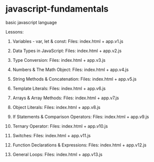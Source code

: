 # javascript-fundamentals

basic javascript language

Lessons:

1.  Variables - var, let & const:
    Files: index.html + app.v1.js
    
2.  Data Types in JavaScript:
    Files: index.html + app.v2.js

3.  Type Conversion:
    Files: index.html + app.v3.js
    
4.  Numbers & The Math Object:
    Files: index.html + app.v4.js

5.  String Methods & Concatenation:
    Files: index.html + app.v5.js

6.  Template Literals:
    Files: index.html + app.v6.js

7.  Arrays & Array Methods:
    Files: index.html + app.v7.js

8.  Object Literals:
    Files: index.html + app.v8.js
    
9.  If Statements & Comparison Operators:
    Files: index.html + app.v9.js

10. Ternary Operator:
    Files: index.html + app.v10.js

11.  Switches:
    Files: index.html + app.v11.js

12. Function Declarations & Expressions:
    Files: index.html + app.v12.js

13. General Loops:
    Files: index.html + app.v13.js





